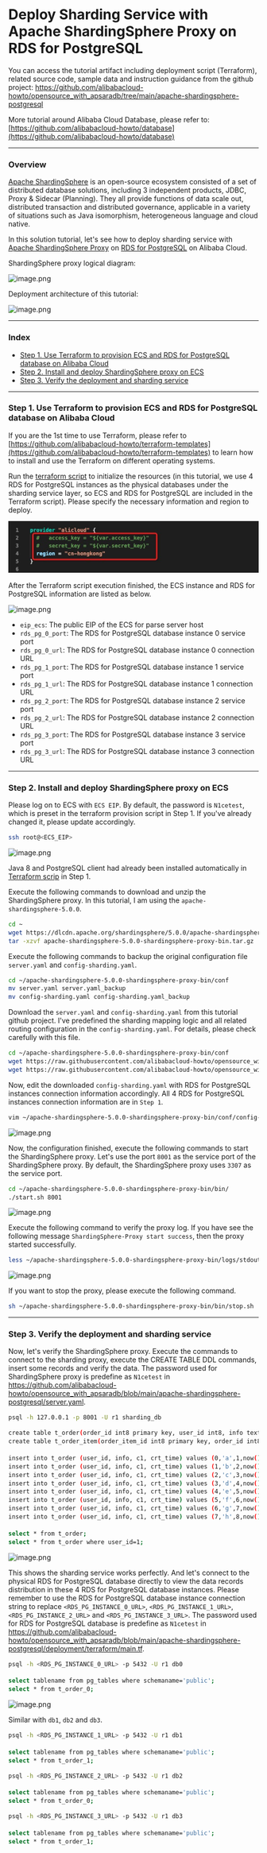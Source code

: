 # Deploy Sharding Service with Apache ShardingSphere Proxy on RDS for PostgreSQL

You can access the tutorial artifact including deployment script (Terraform), related source code, sample data and instruction guidance from the github project:
https://github.com/alibabacloud-howto/opensource_with_apsaradb/tree/main/apache-shardingsphere-postgresql

More tutorial around Alibaba Cloud Database, please refer to:
[https://github.com/alibabacloud-howto/database](https://github.com/alibabacloud-howto/database)

---
### Overview

[Apache ShardingSphere](https://shardingsphere.apache.org/) is an open-source ecosystem consisted of a set of distributed database solutions, including 3 independent products, JDBC, Proxy & Sidecar (Planning). They all provide functions of data scale out, distributed transaction and distributed governance, applicable in a variety of situations such as Java isomorphism, heterogeneous language and cloud native.

In this solution tutorial, let's see how to deploy sharding service with [Apache ShardingSphere Proxy](https://shardingsphere.apache.org/document/current/en/quick-start/shardingsphere-proxy-quick-start/) on [RDS for PostgreSQL](https://www.alibabacloud.com/product/apsaradb-for-rds-postgresql) on Alibaba Cloud.

ShardingSphere proxy logical diagram:

![image.png](https://github.com/alibabacloud-howto/opensource_with_apsaradb/raw/main/apache-shardingsphere-postgresql/images/shardingsphere-proxy_v2.png)

Deployment architecture of this tutorial:

![image.png](https://github.com/alibabacloud-howto/opensource_with_apsaradb/raw/main/apache-shardingsphere-postgresql/images/archi.png)

---
### Index

- [Step 1. Use Terraform to provision ECS and RDS for PostgreSQL database on Alibaba Cloud](https://github.com/alibabacloud-howto/opensource_with_apsaradb/tree/main/apache-shardingsphere-postgresql#step-1-use-terraform-to-provision-ecs-and-rds-for-postgresql-database-on-alibaba-cloud)
- [Step 2. Install and deploy ShardingSphere proxy on ECS](https://github.com/alibabacloud-howto/opensource_with_apsaradb/tree/main/apache-shardingsphere-postgresql#step-2-install-and-deploy-shardingsphere-proxy-on-ecs)
- [Step 3. Verify the deployment and sharding service](https://github.com/alibabacloud-howto/opensource_with_apsaradb/tree/main/apache-shardingsphere-postgresql#step-3-verify-the-deployment-and-sharding-service)

---
### Step 1. Use Terraform to provision ECS and RDS for PostgreSQL database on Alibaba Cloud

If you are the 1st time to use Terraform, please refer to [https://github.com/alibabacloud-howto/terraform-templates](https://github.com/alibabacloud-howto/terraform-templates) to learn how to install and use the Terraform on different operating systems.

Run the [terraform script](https://github.com/alibabacloud-howto/opensource_with_apsaradb/blob/main/apache-shardingsphere-postgresql/deployment/terraform/main.tf) to initialize the resources (in this tutorial, we use 4 RDS for PostgreSQL instances as the physical databases under the sharding service layer, so ECS and RDS for PostgreSQL are included in the Terraform script). Please specify the necessary information and region to deploy.

![image.png](https://github.com/alibabacloud-howto/solution-applicationstack-parse/raw/main/parse-server-mongodb/images/tf-parms.png)

After the Terraform script execution finished, the ECS instance and RDS for PostgreSQL information are listed as below.

![image.png](https://github.com/alibabacloud-howto/opensource_with_apsaradb/raw/main/apache-shardingsphere-postgresql/images/tf-done.png)

- ``eip_ecs``: The public EIP of the ECS for parse server host
- ``rds_pg_0_port``: The RDS for PostgreSQL database instance 0 service port
- ``rds_pg_0_url``: The RDS for PostgreSQL database instance 0 connection URL
- ``rds_pg_1_port``: The RDS for PostgreSQL database instance 1 service port
- ``rds_pg_1_url``: The RDS for PostgreSQL database instance 1 connection URL
- ``rds_pg_2_port``: The RDS for PostgreSQL database instance 2 service port
- ``rds_pg_2_url``: The RDS for PostgreSQL database instance 2 connection URL
- ``rds_pg_3_port``: The RDS for PostgreSQL database instance 3 service port
- ``rds_pg_3_url``: The RDS for PostgreSQL database instance 3 connection URL

---
### Step 2. Install and deploy ShardingSphere proxy on ECS

Please log on to ECS with ``ECS EIP``. By default, the password is ``N1cetest``, which is preset in the terraform provision script in Step 1. If you've already changed it, please update accordingly.

```bash
ssh root@<ECS_EIP>
```

![image.png](https://github.com/alibabacloud-howto/opensource_with_apsaradb/raw/main/apache-ofbiz/images/ecs-logon.png)

Java 8 and PostgreSQL client had already been installed automatically in [Terraform scrip](https://github.com/alibabacloud-howto/opensource_with_apsaradb/blob/main/apache-shardingsphere-postgresql/deployment/terraform/main.tf) in Step 1.

Execute the following commands to download and unzip the ShardingSphere proxy. In this tutorial, I am using the ``apache-shardingsphere-5.0.0``.

```bash
cd ~
wget https://dlcdn.apache.org/shardingsphere/5.0.0/apache-shardingsphere-5.0.0-shardingsphere-proxy-bin.tar.gz
tar -xzvf apache-shardingsphere-5.0.0-shardingsphere-proxy-bin.tar.gz
```

Execute the following commands to backup the original configuration file ``server.yaml`` and ``config-sharding.yaml``.

```bash
cd ~/apache-shardingsphere-5.0.0-shardingsphere-proxy-bin/conf
mv server.yaml server.yaml_backup
mv config-sharding.yaml config-sharding.yaml_backup
```

Download the ``server.yaml`` and ``config-sharding.yaml`` from this tutorial github project. I've predefined the sharding mapping logic and all related routing configuration in the ``config-sharding.yaml``. For details, please check carefully with this file.

```bash
cd ~/apache-shardingsphere-5.0.0-shardingsphere-proxy-bin/conf
wget https://raw.githubusercontent.com/alibabacloud-howto/opensource_with_apsaradb/main/apache-shardingsphere-postgresql/server.yaml
wget https://raw.githubusercontent.com/alibabacloud-howto/opensource_with_apsaradb/main/apache-shardingsphere-postgresql/config-sharding.yaml
```

Now, edit the downloaded ``config-sharding.yaml`` with RDS for PostgreSQL instances connection information accordingly. All 4 RDS for PostgreSQL instances connection information are in ``Step 1``.

```bash
vim ~/apache-shardingsphere-5.0.0-shardingsphere-proxy-bin/conf/config-sharding.yaml
```

![image.png](https://github.com/alibabacloud-howto/opensource_with_apsaradb/raw/main/apache-shardingsphere-postgresql/images/config-sharding.png)

Now, the configuration finished, execute the following commands to start the ShardingSphere proxy. Let's use the port ``8001`` as the service port of the ShardingSphere proxy. By default, the ShardingSphere proxy uses ``3307`` as the service port.

```bash
cd ~/apache-shardingsphere-5.0.0-shardingsphere-proxy-bin/bin/
./start.sh 8001
```

![image.png](https://github.com/alibabacloud-howto/opensource_with_apsaradb/raw/main/apache-shardingsphere-postgresql/images/start_proxy.png)

Execute the following command to verify the proxy log. If you have see the following message ``ShardingSphere-Proxy start success``, then the proxy started successfully.

```bash
less ~/apache-shardingsphere-5.0.0-shardingsphere-proxy-bin/logs/stdout.log 
```

![image.png](https://github.com/alibabacloud-howto/opensource_with_apsaradb/raw/main/apache-shardingsphere-postgresql/images/start_proxy_success.png)

If you want to stop the proxy, please execute the following command.

```bash
sh ~/apache-shardingsphere-5.0.0-shardingsphere-proxy-bin/bin/stop.sh
```

---
### Step 3. Verify the deployment and sharding service

Now, let's verify the ShardingSphere proxy. Execute the commands to connect to the sharding proxy, execute the CREATE TABLE DDL commands, insert some records and verify the data.
The password used for ShardingSphere proxy is predefine as ``N1cetest`` in https://github.com/alibabacloud-howto/opensource_with_apsaradb/blob/main/apache-shardingsphere-postgresql/server.yaml.

```bash
psql -h 127.0.0.1 -p 8001 -U r1 sharding_db
```

```bash
create table t_order(order_id int8 primary key, user_id int8, info text, c1 int, crt_time timestamp);  
create table t_order_item(order_item_id int8 primary key, order_id int8, user_id int8, info text, c1 int, c2 int, c3 int, c4 int, c5 int, crt_time timestamp);

insert into t_order (user_id, info, c1, crt_time) values (0,'a',1,now());  
insert into t_order (user_id, info, c1, crt_time) values (1,'b',2,now());  
insert into t_order (user_id, info, c1, crt_time) values (2,'c',3,now());  
insert into t_order (user_id, info, c1, crt_time) values (3,'d',4,now());
insert into t_order (user_id, info, c1, crt_time) values (4,'e',5,now());  
insert into t_order (user_id, info, c1, crt_time) values (5,'f',6,now());  
insert into t_order (user_id, info, c1, crt_time) values (6,'g',7,now());  
insert into t_order (user_id, info, c1, crt_time) values (7,'h',8,now());

select * from t_order;
select * from t_order where user_id=1;
```

![image.png](https://github.com/alibabacloud-howto/opensource_with_apsaradb/raw/main/apache-shardingsphere-postgresql/images/verify-1.png)

This shows the sharding service works perfectly. And let's connect to the physical RDS for PostgreSQL database directly to view the data records distribution in these 4 RDS for PostgreSQL database instances.
Please remember to use the RDS for PostgreSQL database instance connection string to replace ``<RDS_PG_INSTANCE_0_URL>``, ``<RDS_PG_INSTANCE_1_URL>``, ``<RDS_PG_INSTANCE_2_URL>`` and ``<RDS_PG_INSTANCE_3_URL>``.
The password used for RDS for PostgreSQL database is predefine as ``N1cetest`` in https://github.com/alibabacloud-howto/opensource_with_apsaradb/blob/main/apache-shardingsphere-postgresql/deployment/terraform/main.tf.

```bash
psql -h <RDS_PG_INSTANCE_0_URL> -p 5432 -U r1 db0

select tablename from pg_tables where schemaname='public';
select * from t_order_0;
```

![image.png](https://github.com/alibabacloud-howto/opensource_with_apsaradb/raw/main/apache-shardingsphere-postgresql/images/verify-2.png)

Similar with ``db1``, ``db2`` and ``db3``.

```bash
psql -h <RDS_PG_INSTANCE_1_URL> -p 5432 -U r1 db1

select tablename from pg_tables where schemaname='public';
select * from t_order_1;
```

```bash
psql -h <RDS_PG_INSTANCE_2_URL> -p 5432 -U r1 db2

select tablename from pg_tables where schemaname='public';
select * from t_order_0;
```

```bash
psql -h <RDS_PG_INSTANCE_3_URL> -p 5432 -U r1 db3

select tablename from pg_tables where schemaname='public';
select * from t_order_1;
```

